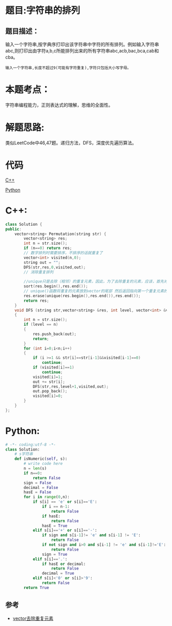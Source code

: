 # 题目:字符串的排列
## 题目描述：
输入一个字符串,按字典序打印出该字符串中字符的所有排列。例如输入字符串abc,则打印出由字符a,b,c所能排列出来的所有字符串abc,acb,bac,bca,cab和cba。

```
输入一个字符串,长度不超过9(可能有字符重复),字符只包括大小写字母。
```
# 本题考点：
  
  字符串编程能力，正则表达式的理解，思维的全面性。
  
# 解题思路:
  类似LeetCode中46,47题。递归方法，DFS，深度优先遍历算法。
  
# 代码

[C++](./StringPermutation.cpp)

[Python](./StringPermutation.py)

# C++: 
```c++
class Solution {
public:
    vector<string> Permutation(string str) {
        vector<string> res;
        int n = str.size();
        if (n==0) return res;
        // 数字排列时需要排序，不排序的话就重复了
        vector<int> visited(n,0);
        string out = "";
        DFS(str,res,0,visited,out);
        // 消除重复排列
        
        //unique只是去除（相邻）的重复元素，因此，为了去除重复的元素，应该，首先对数组/Vector进行排序，这样保证重复元素在相邻的位置。
        sort(res.begin(),res.end());
        // unique()函数将重复的元素放到vector的尾部 然后返回指向第一个重复元素的迭代器再用erase函数擦除从这个元素到最后元素的所有的元素
        res.erase(unique(res.begin(),res.end()),res.end());
        return res;
    }
    void DFS (string str,vector<string> &res, int level, vector<int> &visited,string &out)
    {
        int n = str.size();
        if (level == n)
        {
            res.push_back(out);
            return;
        }
        for (int i=0;i<n;i++)
        {
            if (i >=1 && str[i]==str[i-1]&&visited[i-1]==0)
                continue;
            if (visited[i]==1)
                continue;
            visited[i]=1;
            out += str[i];
            DFS(str,res,level+1,visited,out);
            out.pop_back();
            visited[i]=0;
        }
    }
};
```
# Python:
```python
# -*- coding:utf-8 -*-
class Solution:
    # s字符串
    def isNumeric(self, s):
        # write code here
        n = len(s)
        if n==0:
            return False
        sign = False
        decimal = False
        hasE = False
        for i in range(0,n):
            if s[i] == 'e' or s[i]=='E':
                if i == n-1:
                    return False
                if hasE:
                    return False
                hasE = True
            elif s[i]=='+' or s[i]=='-':
                if sign and s[i-1]!= 'e' and s[i-1] != 'E':
                    return False
                if not sign and i>0 and s[i-1] != 'e' and s[i-1]!='E':
                    return False
                sign = True
            elif s[i]=='.':
                if hasE or decimal:
                    return False
                decimal = True
            elif s[i]<'0' or s[i]>'9':
                return False
        return True
```

## 参考
  - [vector去除重复元素](https://blog.csdn.net/u010141928/article/details/78671603)

